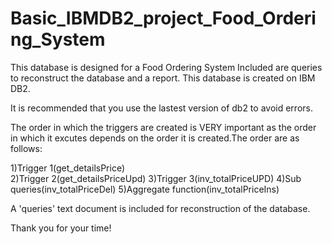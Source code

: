 # Basic_IBMDB2_project_Food_Ordering_System

This database is designed for a Food Ordering System
Included are queries to reconstruct the database and a report.
This database is created on IBM DB2.

It is recommended that you use the lastest version of db2 to avoid errors.

The order in which the triggers are created is VERY
important as the order in which it excutes depends on the order
it is created.The order are as follows:
<br>

1)Trigger 1(get_detailsPrice)
<br>
2)Trigger 2(get_detailsPriceUpd)
3)Trigger 3(inv_totalPriceUPD)
4)Sub queries(inv_totalPriceDel)
5)Aggregate function(inv_totalPriceIns)

A 'queries' text document is included for reconstruction of the database.

Thank you for your time!

